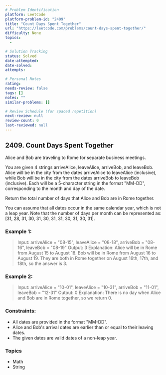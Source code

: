 ```yaml
---
# Problem Identification
platform: LeetCode
platform-problem-id: "2409"
title: "Count Days Spent Together"
url: "https://leetcode.com/problems/count-days-spent-together/"
difficulty: None
topics:
  -

# Solution Tracking
status: Solved
date-attempted:
date-solved:
attempts:

# Personal Notes
rating:
needs-review: false
tags: []
notes: ""
similar-problems: []

# Review Schedule (for spaced repetition)
next-review: null
review-count: 0
last-reviewed: null
---
```


## 2409. Count Days Spent Together

Alice and Bob are traveling to Rome for separate business meetings.

You are given 4 strings arriveAlice, leaveAlice, arriveBob, and leaveBob. Alice will be in the city from the dates arriveAlice to leaveAlice (inclusive), while Bob will be in the city from the dates arriveBob to leaveBob (inclusive). Each will be a 5-character string in the format "MM-DD", corresponding to the month and day of the date.

Return the total number of days that Alice and Bob are in Rome together.

You can assume that all dates occur in the same calendar year, which is not a leap year. Note that the number of days per month can be represented as: [31, 28, 31, 30, 31, 30, 31, 31, 30, 31, 30, 31].

### Example 1:

> Input: arriveAlice = "08-15", leaveAlice = "08-18", arriveBob = "08-16", leaveBob = "08-19"
> Output: 3
> Explanation: Alice will be in Rome from August 15 to August 18. Bob will be in Rome from August 16 to August 19. They are both in Rome together on August 16th, 17th, and 18th, so the answer is 3.

### Example 2:

> Input: arriveAlice = "10-01", leaveAlice = "10-31", arriveBob = "11-01", leaveBob = "12-31"
> Output: 0
> Explanation: There is no day when Alice and Bob are in Rome together, so we return 0.

### Constraints:

- All dates are provided in the format "MM-DD".
- Alice and Bob's arrival dates are earlier than or equal to their leaving dates.
- The given dates are valid dates of a non-leap year.

### Topics

- Math
- String